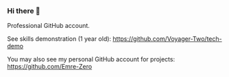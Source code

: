 ### Hi there 👋

Professional GitHub account.

See skills demonstration (1 year old): https://github.com/Voyager-Two/tech-demo

You may also see my personal GitHub account for projects: https://github.com/Emre-Zero

